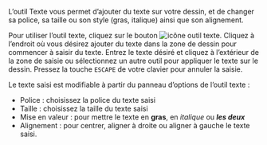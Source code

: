L’outil Texte vous permet d’ajouter du texte sur votre dessin, et de changer sa police, sa taille ou son style (gras, italique) ainsi que son alignement. 

 Pour utiliser l’outil texte, cliquez sur le bouton ![icône outil texte](../../assets/PLACEHOLDER.png). Cliquez à l’endroit où vous désirez ajouter du texte dans la zone de dessin pour commencer à saisir du texte. Entrez le texte désiré et cliquez à l’extérieur de la zone de saisie ou sélectionnez un autre outil pour appliquer le texte sur le dessin. Pressez la touche `ESCAPE` de votre clavier pour annuler la saisie. 

Le texte saisi est modifiable à partir du panneau d’options de l’outil texte : 
 *  Police : choisissez la police du texte saisi
 *  Taille : choisissez la taille du texte saisi
 *  Mise en valeur : pour mettre le texte en **gras**, en _italique_ ou **_les deux_**
 *  Alignement : pour centrer, aligner à droite ou aligner à gauche le texte saisi.

